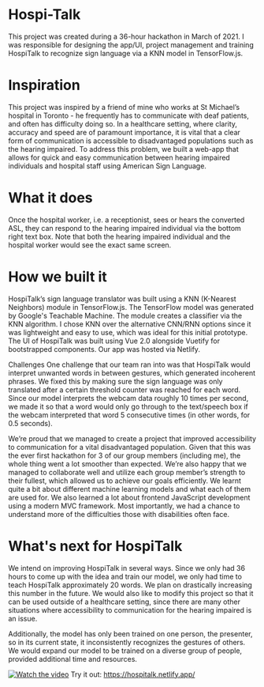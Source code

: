 # Hospi-Talk #
This project was created during a 36-hour hackathon in March of 2021. I was responsible for designing the app/UI, project management and training HospiTalk to recognize sign language via a KNN model in TensorFlow.js.

# Inspiration #
This project was inspired by a friend of mine who works at St Michael’s hospital in Toronto - he frequently has to communicate with deaf patients, and often has difficulty doing so. In a healthcare setting, where clarity, accuracy and speed are of paramount importance, it is vital that a clear form of communication is accessible to disadvantaged populations such as the hearing impaired. To address this problem, we built a web-app that allows for quick and easy communication between hearing impaired individuals and hospital staff using American Sign Language.

# What it does #
Once the hospital worker, i.e. a receptionist, sees or hears the converted ASL, they can respond to the hearing impaired individual via the bottom right text box. Note that both the hearing impaired individual and the hospital worker would see the exact same screen.

# How we built it #
HospiTalk’s sign language translator was built using a KNN (K-Nearest Neighbors) module in TensorFlow.js. The TensorFlow model was generated by Google's Teachable Machine. The module creates a classifier via the KNN algorithm. I chose KNN over the alternative CNN/RNN options since it was lightweight and easy to use, which was ideal for this initial prototype. The UI of HospiTalk was built using Vue 2.0 alongside Vuetify for bootstrapped components. Our app was hosted via Netlify.

Challenges
One challenge that our team ran into was that HospiTalk would interpret unwanted words in between gestures, which generated incoherent phrases. We fixed this by making sure the sign language was only translated after a certain threshold counter was reached for each word. Since our model interprets the webcam data roughly 10 times per second, we made it so that a word would only go through to the text/speech box if the webcam interpreted that word 5 consecutive times (in other words, for 0.5 seconds).

We’re proud that we managed to create a project that improved accessibility to communication for a vital disadvantaged population. Given that this was the ever first hackathon for 3 of our group members (including me), the whole thing went a lot smoother than expected. We’re also happy that we managed to collaborate well and utilize each group member’s strength to their fullest, which allowed us to achieve our goals efficiently.
We learnt quite a bit about different machine learning models and what each of them are used for. We also learned a lot about frontend JavaScript development using a modern MVC framework. Most importantly, we had a chance to understand more of the difficulties those with disabilities often face.

# What's next for HospiTalk #
We intend on improving HospiTalk in several ways. Since we only had 36 hours to come up with the idea and train our model, we only had time to teach HospiTalk approximately 20 words. We plan on drastically increasing this number in the future. We would also like to modify this project so that it can be used outside of a healthcare setting, since there are many other situations where accessibility to communication for the hearing impaired is an issue.

Additionally, the model has only been trained on one person, the presenter, so in its current state, it inconsistently recognizes the gestures of others. We would expand our model to be trained on a diverse group of people, provided additional time and resources.

[![Watch the video](https://img.youtube.com/vi/5SsZTOIk9Ns/maxresdefault.jpg)](https://youtu.be/5SsZTOIk9Ns)
Try it out: https://hospitalk.netlify.app/
